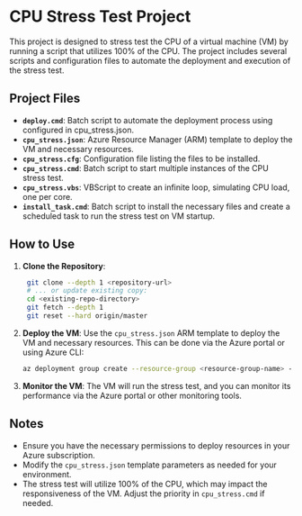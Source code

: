 # CPU Stress Test Project

This project is designed to stress test the CPU of a virtual machine (VM) by running a script that utilizes 100% of the CPU. The project includes several scripts and configuration files to automate the deployment and execution of the stress test.

## Project Files
- **`deploy.cmd`**: Batch script to automate the deployment process using configured in cpu_stress.json.
- **`cpu_stress.json`**: Azure Resource Manager (ARM) template to deploy the VM and necessary resources.
- **`cpu_stress.cfg`**: Configuration file listing the files to be installed.
- **`cpu_stress.cmd`**: Batch script to start multiple instances of the CPU stress test.
- **`cpu_stress.vbs`**: VBScript to create an infinite loop, simulating CPU load, one per core.
- **`install_task.cmd`**: Batch script to install the necessary files and create a scheduled task to run the stress test on VM startup.

## How to Use
1. **Clone the Repository**:
   ```sh
    git clone --depth 1 <repository-url>
    # ... or update existing copy:
    cd <existing-repo-directory>
    git fetch --depth 1
    git reset --hard origin/master
   ```

2. **Deploy the VM**:
   Use the `cpu_stress.json` ARM template to deploy the VM and necessary resources. This can be done via the Azure portal or using Azure CLI:
   ```sh
   az deployment group create --resource-group <resource-group-name> --template-file cpu_stress.json
   ```

3. **Monitor the VM**:
   The VM will run the stress test, and you can monitor its performance via the Azure portal or other monitoring tools.

## Notes
- Ensure you have the necessary permissions to deploy resources in your Azure subscription.
- Modify the `cpu_stress.json` template parameters as needed for your environment.
- The stress test will utilize 100% of the CPU, which may impact the responsiveness of the VM. Adjust the priority in `cpu_stress.cmd` if needed.
